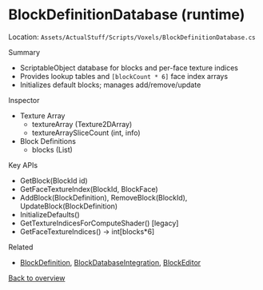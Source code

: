 # BlockDefinitionDatabase (runtime)

Location: `Assets/ActualStuff/Scripts/Voxels/BlockDefinitionDatabase.cs`

Summary
- ScriptableObject database for blocks and per-face texture indices
- Provides lookup tables and `[blockCount * 6]` face index arrays
- Initializes default blocks; manages add/remove/update

Inspector
- Texture Array
	- textureArray (Texture2DArray)
	- textureArraySliceCount (int, info)
- Block Definitions
	- blocks (List<BlockDefinition>)

Key APIs
- GetBlock(BlockId id)
- GetFaceTextureIndex(BlockId, BlockFace)
- AddBlock(BlockDefinition), RemoveBlock(BlockId), UpdateBlock(BlockDefinition)
- InitializeDefaults()
- GetTextureIndicesForComputeShader() [legacy]
- GetFaceTextureIndices() → int[blocks*6]

Related
- [BlockDefinition](block-definition.md), [BlockDatabaseIntegration](block-database-integration.md), [BlockEditor](block-editor.md)

[Back to overview](../overview.md)
